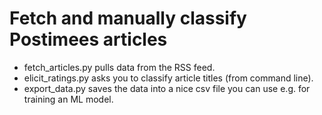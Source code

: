 # Fetch and manually classify Postimees articles

* fetch_articles.py pulls data from the RSS feed.
* elicit_ratings.py asks you to classify article titles (from command line).
* export_data.py saves the data into a nice csv file you can use e.g. for training an ML model.